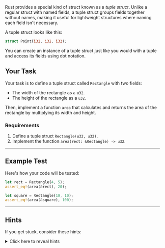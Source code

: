 Rust provides a special kind of struct known as a _tuple struct_. Unlike a regular struct with named fields, a tuple struct groups fields together without names, making it useful for lightweight structures where naming each field isn't necessary.

A tuple struct looks like this:

```rust
struct Point(i32, i32, i32);
```

You can create an instance of a tuple struct just like you would with a tuple and access its fields using dot notation.

## Your Task

Your task is to define a tuple struct called `Rectangle` with two fields:

- The width of the rectangle as a `u32`.
- The height of the rectangle as a `u32`.

Then, implement a function `area` that calculates and returns the area of the rectangle by multiplying its width and height.

### Requirements

1. Define a tuple struct `Rectangle(u32, u32)`.
2. Implement the function `area(rect: &Rectangle) -> u32`.

---

## Example Test

Here's how your code will be tested:

```rust
let rect = Rectangle(4, 5);
assert_eq!(area(&rect), 20);

let square = Rectangle(10, 10);
assert_eq!(area(&square), 100);
```

---

## Hints

If you get stuck, consider these hints:

<details>
    <summary>Click here to reveal hints</summary>

- Use dot notation to access the fields of the tuple struct (e.g., `rect.0` for width and `rect.1` for height).

</details>

